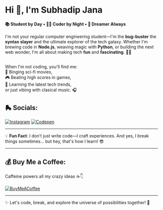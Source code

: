 <h1 align="left">Hi 👋, I'm Subhadip Jana</h1>
<h4 align="left">📚 Student by Day • 🧑‍💻 Coder by Night • 🌌 Dreamer Always</h4>
I'm not your regular computer engineering student—I'm the <b>bug-buster</b> the <b>syntax slayer</b> and the ultimate explorer of the tech galaxy. Whether I'm brewing code in <b>Node.js</b>, weaving magic with <b>Python</b>, or building the next web wonder, I'm all about making tech <b>fun</b> and <b>fascinating</b>. 🎨✨<br><br>

When I'm not coding, you'll find me:  
🍿 Binging sci-fi movies,  
🎮 Beating high scores in games,  
🌱 Learning the latest tech trends,  
or just vibing with clasical music. 🎧 

## 🛼 Socials:
[![Instagram](https://img.shields.io/badge/Instagram-%23E4405F.svg?logo=Instagram&logoColor=white)](https://instagram.com/su_bha_dip___) [![Codepen](https://img.shields.io/badge/Codepen-000000?style=for-the-badge&logo=codepen&logoColor=white)](https://codepen.io/MSJana96) 

---

💡 **Fun Fact**: I don’t just write code—I craft experiences. And yes, I break things sometimes... but hey, that's how I learn! 😎

---

## 💰 Buy Me a Coffee:
Caffeine powers all my crazy ideas ☕👇</br></br>
[![BuyMeACoffee](https://img.shields.io/badge/Buy%20Me%20a%20Coffee-ffdd00?style=for-the-badge&logo=buy-me-a-coffee&logoColor=black)](https://buymeacoffee.com/subhadipjana) 


---
✨ Let's code, break, and explore the universe of possibilities together! 🌟 
